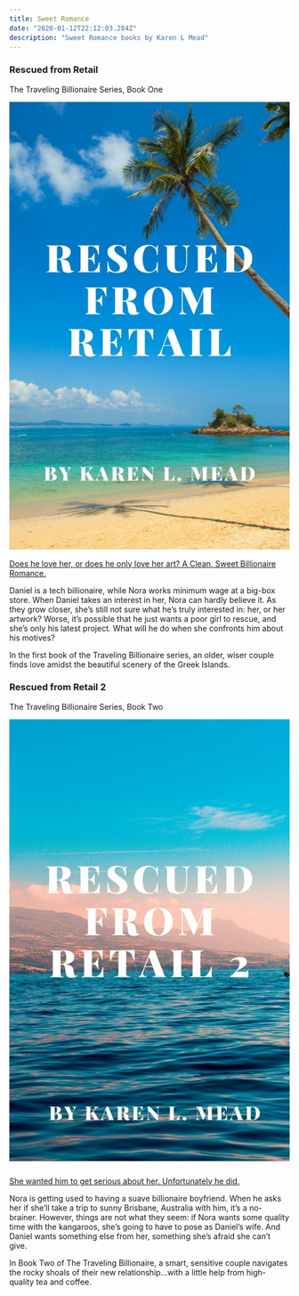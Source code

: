 ```yaml
---
title: Sweet Romance
date: "2020-01-12T22:12:03.284Z"
description: "Sweet Romance books by Karen L Mead"
---
```


### Rescued from Retail

The Traveling Billionaire Series, Book One

![Rescue From Retail Cover](./RFR1.jpg)

[Does he love her, or does he only love her art? A Clean, Sweet Billionaire Romance.](https://www.amazon.com/Rescued-Retail-Traveling-Billionaire-Book-ebook/dp/B07XJZ3D6P/ref=sr_1_5?_encoding=UTF8&qid=1569634623&refinements=p_27%3AKaren+L.+Mead&s=digital-text&sr=1-5)

Daniel is a tech billionaire, while Nora works minimum wage at a big-box store. When Daniel takes an interest in her, Nora can hardly believe it. As they grow closer, she’s still not sure what he’s truly interested in: her, or her artwork? Worse, it’s possible that he just wants a poor girl to rescue, and she’s only his latest project. What will he do when she confronts him about his motives?

In the first book of the Traveling Billionaire series, an older, wiser couple finds love amidst the beautiful scenery of the Greek Islands.

### Rescued from Retail 2

The Traveling Billionaire Series, Book Two

![Rescue From Retail 2 Cover](./RFR2.jpg)

[She wanted him to get serious about her. Unfortunately he did.](https://www.amazon.com/Rescued-Retail-2-Traveling-Billionaire-ebook/dp/B082J5DJR7/ref=sr_1_4?qid=1577713271&refinements=p_27%3AKaren+L.+Mead&s=digital-text&sr=1-4&text=Karen+L.+Mead)

Nora is getting used to having a suave billionaire boyfriend. When he asks her if she’ll take a trip to sunny Brisbane, Australia with him, it’s a no-brainer. However, things are not what they seem: if Nora wants some quality time with the kangaroos, she’s going to have to pose as Daniel’s wife. And Daniel wants something else from her, something she’s afraid she can’t give.

In Book Two of The Traveling Billionaire, a smart, sensitive couple navigates the rocky shoals of their new relationship…with a little help from high-quality tea and coffee.
